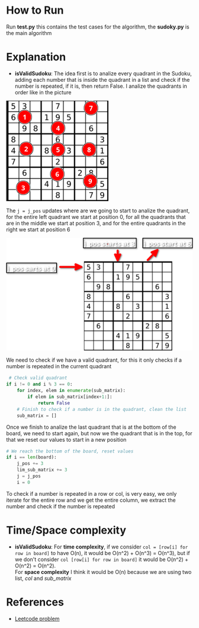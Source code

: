 # How to Run

Run **test.py** this contains the test cases for the algorithm, the **sudoky.py** is the main algorithm </br>

# Explanation

- **isValidSudoku**: The idea first is to analize every quadrant in the Sudoku, adding each number that is inside the quadrant in a list and check if the number is repeated, if it is, then return False. I analize the quadrants in order like in the picture </br>

![Sudoku board](https://github.com/EdPeReg/Leetcode/blob/7a0ad76329c89fcd8ff8d8c37b612ba15a46538c/Valid%20Sudoku/pictures/board_sudoku.png)

The ``j = j_pos`` updates where are we going to start to analize the quadrant, for the entire left quadrant we start at position 0, for all the quadrants that are in the middle we start at position 3, and for the entire quadrants in the right we start at position 6 </br>

![It shows where you should start at each quadrant](https://github.com/EdPeReg/Leetcode/blob/7a0ad76329c89fcd8ff8d8c37b612ba15a46538c/Valid%20Sudoku/pictures/sudoku_board02.png)

We need to check if we have a valid quadrant, for this it only checks if a number is repeated in the current quadrant </br>

```python
 # Check valid quadrant
if i != 0 and i % 3 == 0:
    for index, elem in enumerate(sub_matrix):
        if elem in sub_matrix[index+1:]:
            return False
    # Finish to check if a number is in the quadrant, clean the list
    sub_matrix = []
```

Once we finish to analize the last quadrant that is at the bottom of the board, we need to start again, but now we the quadrant that is in the top, for that we reset our values to start in a new position </br>

```python
# We reach the bottom of the board, reset values
if i == len(board):
    j_pos += 3
    lim_sub_matrix += 3
    j = j_pos
    i = 0
```

To check if a number is repeated in a row or col, is very easy, we only iterate for the entire row and we get the entire column, we extract the number and check if the number is repeated </br>

# Time/Space complexity

- **isValidSudoku**: For **time complexity**, if we consider `col = [row[i] for row in board]` to have O(n), it would be O(n^2) + O(n^3) = O(n^3), but if we don't consider `col [row[i] for row in board]` it would be O(n^2) + O(n^2) = O(n^2). </br>
For **space complexity** I think it would be O(n) because we are using two list, _col_ and *sub_matrix* </br>

# References

- [Leetcode problem](https://leetcode.com/problems/valid-sudoku/description/)
